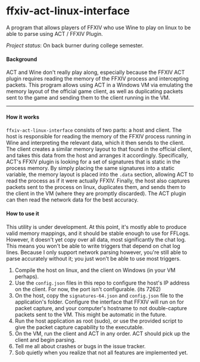 # ffxiv-act-linux-interface
A program that allows players of FFXIV who use Wine to play on linux to be able to parse using ACT / FFXIV Plugin.

*Project status*: On back burner during college semester.

#### Background
ACT and Wine don't really play along, especially because the FFXIV ACT plugin requires
reading the memory of the FFXIV process and intercepting packets. This program allows
using ACT in a Windows VM via emulating the memory layout of the official game client,
as well as duplicating packets sent to the game and sending them to the client running
in the VM.

---

#### How it works
`ffxiv-act-linux-interface` consists of two parts: a host and client. The host is
responsible for reading the memory of the FFXIV process running in Wine and interpreting
the relevant data, which it then sends to the client. The client creates a similar memory
layout to that found in the official client, and takes this data from the host and arranges
it accordingly. Specifically, ACT's FFXIV plugin is looking for a set of signatures that
is static in the process memory. By simply placing the same signatures into a static variable,
the memory layout is placed into the `.data` section, allowing ACT to read the process
as if it were actually FFXIV. Finally, the host also captures packets sent to the process
on linux, duplicates them, and sends them to the client in the VM (where they are promptly discarded).
The ACT plugin can then read the network data for the best accuracy.

#### How to use it
This utility is under development. At this point, it's mostly able to produce valid memory mappings, and it should be stable enough to use for FFLogs. However, it doesn't yet copy over all data, most significantly the chat log. This means you won't
be able to write triggers that depend on chat log lines. Because I only support network parsing however, you're still able
to parse accurately without it; you just won't be able to use most triggers.

1. Compile the host on linux, and the client on Windows (in your VM perhaps). 
2. Use the `config.json` files in this repo to configure the host's IP address on the client. For now, the port isn't configurable. (its 7262)
3. On the host, copy the `signatures-64.json` and `config.json` file to the application's folder. Configure the interface that FFXIV will run on for packet capture, and your computer's hostname to not double-capture packets sent to the VM. This might be automatic in the future.
4. Run the host application as root (sudo), or use the provided script to give the packet capture capability to the executable.
5. On the VM, run the client and ACT in any order. ACT should pick up the client and begin parsing.
7. Tell me all about crashes or bugs in the issue tracker.
8. Sob quietly when you realize that not all features are implemented yet.
